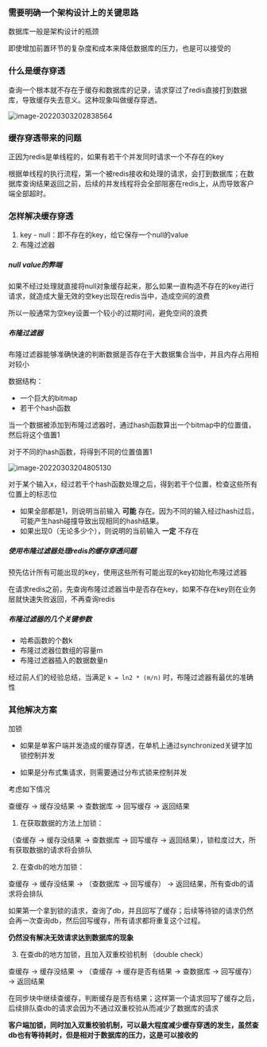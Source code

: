 ### 需要明确一个架构设计上的关键思路

数据库一般是架构设计的瓶颈

即使增加前置环节的复杂度和成本来降低数据库的压力，也是可以接受的

### 什么是缓存穿透

查询一个根本就不存在于缓存和数据库的记录，请求穿过了redis直接打到数据库，导致缓存失去意义。这种现象叫做缓存穿透。

![image-20220303202838564](..\..\极客时间\pic\image-20220303202838564.png)

### 缓存穿透带来的问题   

正因为redis是单线程的，如果有若干个并发同时请求一个不存在的key

根据单线程的执行流程，第一个被redis接收和处理的请求，会打到数据库；在数据库查询结果返回之前，后续的并发线程将会全部阻塞在redis上，从而导致客户端全部超时。

### 怎样解决缓存穿透

1. key - null：即不存在的key，给它保存一个null的value
2. 布隆过滤器 

##### null value的弊端

如果不经过处理就直接将null对象缓存起来，那么如果一直构造不存在的key进行请求，就造成大量无效的空key出现在redis当中，造成空间的浪费

所以一般通常为空key设置一个较小的过期时间，避免空间的浪费

##### 布隆过滤器

布隆过滤器能够准确快速的判断数据是否存在于大数据集合当中，并且内存占用相对较小

数据结构：

* 一个巨大的bitmap
* 若干个hash函数

当一个数据被添加到布隆过滤器时，通过hash函数算出一个bitmap中的位置值，然后将这个值置1

对于不同的hash函数，将得到不同的位置值置1

![image-20220303204805130](..\..\极客时间\pic\image-20220303204805130.png)

对于某个输入x，经过若干个hash函数处理之后，得到若干个位置，检查这些所有位置上的标志位

* 如果全部都是1，则说明当前输入 **可能** 存在。因为不同的输入经过hash过后，可能产生hash碰撞导致出现相同的hash结果。
* 如果出现0（无论多少个），则说明的当前输入 **一定** 不存在

##### 使用布隆过滤器处理redis的缓存穿透问题

预先估计所有可能出现的key，使用这些所有可能出现的key初始化布隆过滤器

在请求redis之前，先查询布隆过滤器当中是否存在key，如果不存在key则在业务层就快速失败返回，不再查询redis

##### 布隆过滤器的几个关键参数

- 哈希函数的个数k
- 布隆过滤器位数组的容量m
- 布隆过滤器插入的数据数量n

经过前人们的经验总结，当满足 `k = ln2 * (m/n)` 时，布隆过滤器有最优的准确性





### 其他解决方案

加锁

* 如果是单客户端并发造成的缓存穿透，在单机上通过synchronized关键字加锁控制并发

* 如果是分布式集请求，则需要通过分布式锁来控制并发

考虑如下情况

查缓存 -> 缓存没结果 -> 查数据库 -> 回写缓存 -> 返回结果

1. 在获取数据的方法上加锁：

（查缓存 -> 缓存没结果 -> 查数据库 -> 回写缓存 -> 返回结果），锁粒度过大，所有获取数据的请求将会排队

2. 在查db的地方加锁：

查缓存 -> 缓存没结果 -> （查数据库 -> 回写缓存） -> 返回结果，所有查db的请求将会排队

如果第一个拿到锁的请求，查询了db，并且回写了缓存；后续等待锁的请求仍然会再一次查询db，然后回写缓存，所有请求都将重复这个过程。

**仍然没有解决无效请求达到数据库的现象**

3. 在查db的地方加锁，且加入双重校验机制 （double check）

查缓存 -> 缓存没结果 -> （查缓存 -> 缓存是否有结果 -> 查数据库 -> 回写缓存） -> 返回结果

在同步块中继续查缓存，判断缓存是否有结果；这样第一个请求回写了缓存之后，后续排队查db的请求会因为不通过双重校验从而减少了数据库的请求

**客户端加锁，同时加入双重校验机制，可以最大程度减少缓存穿透的发生，虽然查db也有等待耗时，但是相对于数据库的压力，这是可以接收的**

